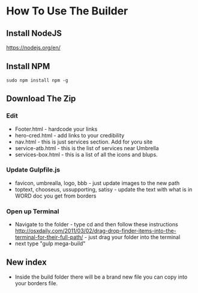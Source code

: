 # How To Use The Builder 

## Install NodeJS
https://nodejs.org/en/


## Install NPM
```
sudo npm install npm -g
```

## Download The Zip 

### Edit
- Footer.html - hardcode your links
- hero-cred.html - add links to your credibility 
- nav.html - this is just services section. Add for yoru site 
- service-atb.html - this is the list of services near Umbrella 
- services-box.html - this is a list of all the icons and blups. 


### Update Gulpfile.js 
- favicon, umbrealla, logo, bbb - just update images to the new path
- toptext, chooseus, ussupporting, satisy - update the text with what is in WORD doc you get from borders 

### Open up Terminal 
- Navigate to the folder - type cd  and then follow these instructions http://osxdaily.com/2011/03/02/drag-drop-finder-items-into-the-terminal-for-their-full-path/  - just drag your folder into the terminal 
- next type "gulp mega-build" 

## New index 
- Inside the build folder there will be a brand new file you can copy into your borders file. 
